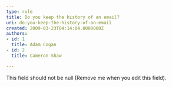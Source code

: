 ```yaml
---
type: rule
title: Do you keep the history of an email?
uri: do-you-keep-the-history-of-an-email
created: 2009-03-23T04:14:04.0000000Z
authors:
- id: 1
  title: Adam Cogan
- id: 2
  title: Cameron Shaw

---
```


 This field should not be null (Remove me when you edit this field). 


